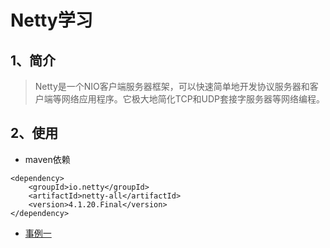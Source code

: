 # Netty学习

## 1、简介

> Netty是一个NIO客户端服务器框架，可以快速简单地开发协议服务器和客户端等网络应用程序。它极大地简化TCP和UDP套接字服务器等网络编程。

## 2、使用

-   maven依赖

```
<dependency>
    <groupId>io.netty</groupId>
    <artifactId>netty-all</artifactId>
    <version>4.1.20.Final</version>
</dependency>
```

-   [事例一](./src/main/java/hht/dragon/study1)